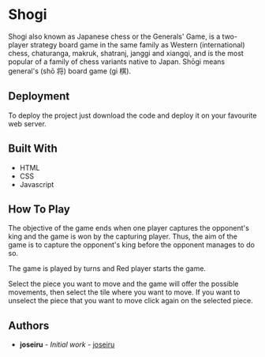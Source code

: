 # Shogi

Shogi also known as Japanese chess or the Generals' Game, is a two-player strategy board game in the same family as Western (international) chess, chaturanga, makruk, shatranj, janggi and xiangqi, and is the most popular of a family of chess variants native to Japan. Shōgi means general's (shō 将) board game (gi 棋).

## Deployment

To deploy the project just download the code and deploy it on your favourite web server.

## Built With

* HTML
* CSS
* Javascript

## How To Play

The objective of the game ends when one player captures the opponent's king and the game is won by the capturing player. Thus, the aim of the game is to capture the opponent's king before the opponent manages to do so.

The game is played by turns and Red player starts the game.

Select the piece you want to move and the game will offer the possible movements, then select the tile where you want to move. If you want to unselect the piece that you want to move click again on the selected piece.

## Authors

* **joseiru** - *Initial work* - [joseiru](https://github.com/joseiru)



